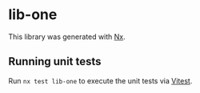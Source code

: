 # lib-one

This library was generated with [Nx](https://nx.dev).

## Running unit tests

Run `nx test lib-one` to execute the unit tests via [Vitest](https://vitest.dev/).
